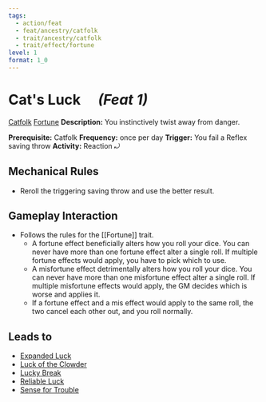 ```yaml
---
tags:
  - action/feat
  - feat/ancestry/catfolk
  - trait/ancestry/catfolk
  - trait/effect/fortune
level: 1
format: 1_0
---
```

# Cat's Luck[](#Actions "Reaction") &emsp;*(Feat 1)*

[Catfolk](Catfolk.md "Ancestry & Heritage Trait") [Fortune](Fortune.md "Effect Trait")
**Description:** You instinctively twist away from danger.

**Prerequisite:** Catfolk
**Frequency:** once per day
**Trigger:** You fail a Reflex saving throw
**Activity:** Reaction ⤾

## Mechanical Rules

- Reroll the triggering saving throw and use the better result.

## Gameplay Interaction

- Follows the rules for the [[Fortune]] trait.
	- A fortune effect beneficially alters how you roll your dice. You can never have more than one fortune effect alter a single roll. If multiple fortune effects would apply, you have to pick which to use. 
	- A misfortune effect detrimentally alters how you roll your dice. You can never have more than one misfortune effect alter a single roll. If multiple misfortune effects would apply, the GM decides which is worse and applies it.
	- If a fortune effect and a mis effect would apply to the same roll, the two cancel each other out, and you roll normally.

## Leads to

- [Expanded Luck](https://2e.aonprd.com/Feats.aspx?ID=1259)
- [Luck of the Clowder](https://2e.aonprd.com/Feats.aspx?ID=5559)
- [Lucky Break](https://2e.aonprd.com/Feats.aspx?ID=5553)
- [Reliable Luck](https://2e.aonprd.com/Feats.aspx?ID=5566)
- [Sense for Trouble](https://2e.aonprd.com/Feats.aspx?ID=2325)